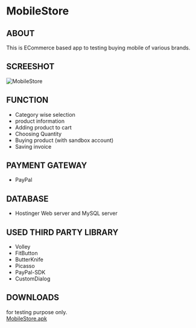 # MobileStore

## ABOUT
This is ECommerce based app to testing buying mobile of various brands.

## SCREESHOT
![MobileStore](https://user-images.githubusercontent.com/44651301/105285190-eac8ef80-5bd9-11eb-98fc-64875ccde8eb.gif)

## FUNCTION
* Category wise selection
* product information
* Adding product to cart
* Choosing Quantity
* Buying product (with sandbox account)
* Saving invoice

## PAYMENT GATEWAY
* PayPal

## DATABASE
* Hostinger Web server and MySQL server

## USED THIRD PARTY LIBRARY
* Volley
* FitButton
* ButterKnife
* Picasso
* PayPal-SDK
* CustomDialog

## DOWNLOADS
for testing purpose only.<br>
[MobileStore.apk](https://ff1rsplje6f0zamv3oeygg-on.drv.tw/GitHub/Anilpatil40/MobileStore.apk)
